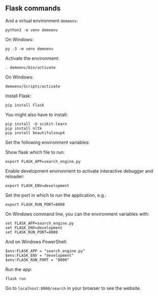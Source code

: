 ## Flask commands

And a virtual environment `demoenv`:

```
python3 -m venv demoenv
```

On Windows:

```
py -3 -m venv demoenv
```

Activate the environment:

```
. demoenv/bin/activate
```

On Windows:

```
demoenv/Scripts/activate
```

Install Flask:

```
pip install Flask
```

You might also have to install:
```
pip install -U scikit-learn
pip install nltk
pip install beautifulsoup4
```

Set the following environment variables:

Show flask which file to run:

```
export FLASK_APP=search_engine.py
```

Enable development environment to activate interactive debugger and reloader:

```
export FLASK_ENV=development
```

Set the port in which to run the application, e.g.:

```
export FLASK_RUN_PORT=8000
```

On Windows command line, you can the environment variables with:

```
set FLASK_APP=search_engine.py
set FLASK_ENV=development
set FLASK_RUN_PORT=8000
```

And on Windows PowerShell:

```
$env:FLASK_APP = "search_engine.py"
$env:FLASK_ENV = "development"
$env:FLASK_RUN_PORT = "8000"
```

Run the app:

```
flask run
```

Go to `localhost:8000/search` in your browser to see the website.

